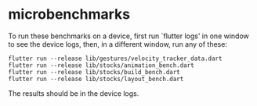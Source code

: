 # microbenchmarks

To run these benchmarks on a device, first run `flutter logs' in one
window to see the device logs, then, in a different window, run any of
these:

```
flutter run --release lib/gestures/velocity_tracker_data.dart
flutter run --release lib/stocks/animation_bench.dart
flutter run --release lib/stocks/build_bench.dart
flutter run --release lib/stocks/layout_bench.dart
```

The results should be in the device logs.
